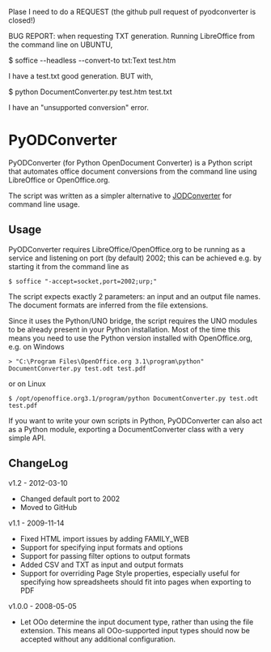 Plase I need to do a REQUEST (the github pull request of pyodconverter is closed!) 

BUG REPORT: when requesting TXT generation.
Running LibreOffice from the command line on UBUNTU,

  $ soffice --headless --convert-to txt:Text test.htm

I have a test.txt good generation. BUT with, 

  $ python DocumentConverter.py test.htm test.txt

I have an "unsupported conversion" error.




PyODConverter
=============

PyODConverter (for Python OpenDocument Converter) is a Python script that
automates office document conversions from the command line using
LibreOffice or OpenOffice.org.

The script was written as a simpler alternative to
[JODConverter](http://code.google.com/p/jodconverter/) for command line usage.

Usage
-----

PyODConverter requires LibreOffice/OpenOffice.org to be running as a service
and listening on port (by default) 2002; this can be achieved e.g. by starting
it from the command line as

    $ soffice "-accept=socket,port=2002;urp;"

The script expects exactly 2 parameters: an input and an output file names.
The document formats are inferred from the file extensions.

Since it uses the Python/UNO bridge, the script requires the UNO modules to be
already present in your Python installation. Most of the time this means you
need to use the Python version installed with OpenOffice.org, e.g. on Windows

    > "C:\Program Files\OpenOffice.org 3.1\program\python" DocumentConverter.py test.odt test.pdf

or on Linux

    $ /opt/openoffice.org3.1/program/python DocumentConverter.py test.odt test.pdf

If you want to write your own scripts in Python, PyODConverter can also act as
a Python module, exporting a DocumentConverter class with a very simple API.

ChangeLog
---------

v1.2 - 2012-03-10

* Changed default port to 2002
* Moved to GitHub

v1.1 - 2009-11-14

* Fixed HTML import issues by adding FAMILY\_WEB
* Support for specifying input formats and options
* Support for passing filter options to output formats
* Added CSV and TXT as input and output formats
* Support for overriding Page Style properties, especially useful for specifying
  how spreadsheets should fit into pages when exporting to PDF

v1.0.0 - 2008-05-05

* Let OOo determine the input document type, rather than using the file
  extension. This means all OOo-supported input types should now be accepted
  without any additional configuration.

